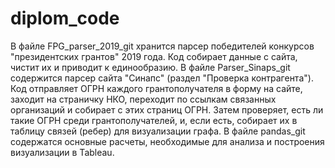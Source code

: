 # diplom_code
В файле FPG_parser_2019_git хранится парсер победителей конкурсов "президентских грантов" 2019 года. Код собирает данные с сайта, чистит их и приводит к единообразию. 
В файле Parser_Sinaps_git содержится парсер сайта "Синапс" (раздел "Проверка контрагента"). Код отправляет ОГРН каждого грантополучателя в форму на сайте, заходит на страничку НКО, переходит по ссылкам связанных организаций и собирает с этих страниц ОГРН. Затем проверяет, есть ли такие ОГРН среди грантополучателей, и, если есть, собирает их в таблицу связей (ребер) для визуализации графа. 
В файле pandas_git содержатся основные расчеты, необходимые для анализа и построения визуализации в Tableau.
